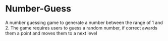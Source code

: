 # Number-Guess
A number guessing game to generate a number between the range of 1 and 2.
The game requires users to guess a random number, if correct awards them a point and moves them to a next level
